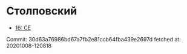 # Столповский
- [16: CE](16.md)

Commit: 30d63a76986bd67a7fb2e81ccb64fba439e2697d
 fetched at: 20201008-120818
